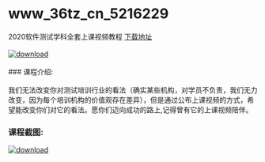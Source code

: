 # www_36tz_cn_5216229
2020软件测试学科全套上课视频教程
[下载地址](http://www.36tz.cn/article/5216229 "下载地址")
<br/></br>[![download](http://36tz.cn/muke_img/2020_11_2-59-300x247.png "下载地址")](http://www.36tz.cn/article/5216229 "下载地址")
<br/></br>### 课程介绍:<br/></br>我们无法改变你对测试培训行业的看法（确实某些机构，对学员不负责，我们无力改变，因为每个培训机构的价值观存在差异），但是通过公布上课视频的方式，希望能改变你们对它的看法。愿你们迈向成功的路上,记得曾有它的上课视频陪伴。

### 课程截图:
[![download](http://36tz.cn/muke_img/2020_11_1-59.png "下载地址")](http://www.36tz.cn/article/5216229 "下载地址")
